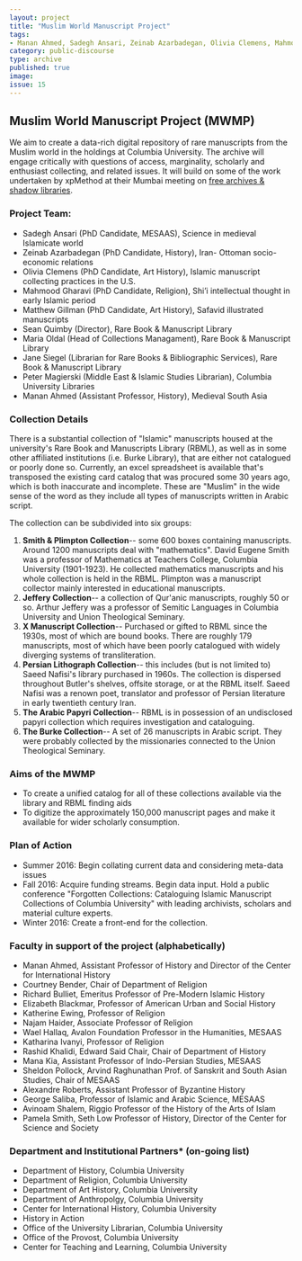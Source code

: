 ```yaml
---
layout: project
title: "Muslim World Manuscript Project"
tags:
- Manan Ahmed, Sadegh Ansari, Zeinab Azarbadegan, Olivia Clemens, Mahmood Gharavi, Matthew Gillman
category: public-discourse
type: archive
published: true
image: 
issue: 15
---
```


## Muslim World Manuscript Project (MWMP)

We aim to create a data-rich digital repository of rare manuscripts from the Muslim world in the holdings at Columbia University. The archive will engage critically with questions of access, marginality, scholarly and enthusiast collecting, and related issues. It will build on some of the work undertaken by xpMethod at their Mumbai meeting on [free archives & shadow libraries](http://xpmethod.plaintext.in/minimal-computing/digital-justice.html). 

### Project Team: 

* Sadegh Ansari (PhD Candidate, MESAAS), Science in medieval Islamicate world
* Zeinab Azarbadegan (PhD Candidate, History), Iran- Ottoman socio-economic relations
* Olivia Clemens (PhD Candidate, Art History), Islamic manuscript collecting practices in the U.S.
* Mahmood Gharavi (PhD Candidate, Religion), Shi’i intellectual thought in early Islamic period
* Matthew Gillman (PhD Candidate, Art History), Safavid illustrated manuscripts
* Sean Quimby (Director), Rare Book & Manuscript Library
* Maria Oldal (Head of Collections Managament), Rare Book & Manuscript Library
* Jane Siegel (Librarian for Rare Books & Bibliographic Services), Rare Book & Manuscript Library
* Peter Magierski (Middle East & Islamic Studies Librarian), Columbia University Libraries
* Manan Ahmed (Assistant Professor, History), Medieval South Asia


### Collection Details

There is a substantial collection of "Islamic" manuscripts housed at the university's Rare Book and Manuscripts Library (RBML), as well as in some other affiliated institutions (i.e. Burke Library), that are either not catalogued or poorly done so. Currently, an excel spreadsheet is available that's transposed the existing card catalog that was procured some 30 years ago, which is both inaccurate and incomplete. These are "Muslim" in the wide sense of the word as they include all types of manuscripts written in Arabic script.

The collection can be subdivided into six groups: 

1. **Smith & Plimpton Collection**-- some 600 boxes containing manuscripts. Around 1200 manuscripts deal with "mathematics". David Eugene Smith was a professor of Mathematics at Teachers College, Columbia University (1901-1923). He collected mathematics manuscripts and his whole collection is held in the RBML. Plimpton was a manuscript collector mainly interested in educational manuscripts.
2. **Jeffery Collection**-- a collection of Qur'anic manuscripts, roughly 50 or so. Arthur Jeffery was a professor of Semitic Languages in Columbia University and Union Theological Seminary. 
3. **X Manuscript Collection**-- Purchased or gifted to RBML since the 1930s, most of which are bound books. There are roughly 179 manuscripts, most of which have been poorly catalogued with widely diverging systems of transliteration.
4.	**Persian Lithograph Collection**-- this includes (but is not limited to) Saeed Nafisi's library purchased in 1960s. The collection is dispersed throughout Butler's shelves, offsite storage, or at the RBML itself. Saeed Nafisi was a renown poet, translator and professor of Persian literature in early twentieth century Iran.
5. **The Arabic Papyri Collection**-- RBML is in possession of an undisclosed papyri collection which requires investigation and cataloguing.
6. **The Burke Collection**-- A set of 26 manuscripts in Arabic script. They were probably collected by the missionaries connected to the Union Theological Seminary.

### Aims of the MWMP

* To create a unified catalog for all of these collections available via the library and RBML finding aids
* To digitize the approximately 150,000 manuscript pages and make it available for wider scholarly consumption.

### Plan of Action

* Summer 2016: Begin collating current data and considering meta-data issues
* Fall 2016: Acquire funding streams. Begin data input. Hold a public conference "Forgotten Collections: Cataloguing Islamic Manuscript Collections of Columbia University" with leading archivists, scholars and material culture experts.
* Winter 2016: Create a front-end for the collection.


### Faculty in support of the project (alphabetically)

* Manan Ahmed, Assistant Professor of History and Director of the Center for International History
* Courtney Bender, Chair of Department of Religion
* Richard Bulliet, Emeritus Professor of Pre-Modern Islamic History
* Elizabeth Blackmar, Professor of American Urban and Social History
* Katherine Ewing, Professor of Religion
* Najam Haider, Associate Professor of Religion
* Wael Hallaq, Avalon Foundation Professor in the Humanities, MESAAS
* Katharina Ivanyi, Professor of Religion
* Rashid Khalidi, Edward Said Chair, Chair of Department of History
* Mana Kia, Assistant Professor of Indo-Persian Studies, MESAAS
* Sheldon Pollock, Arvind Raghunathan Prof. of Sanskrit and South Asian Studies, Chair of MESAAS
* Alexandre Roberts, Assistant Professor of Byzantine History
* George Saliba, Professor of Islamic and Arabic Science, MESAAS
* Avinoam Shalem, Riggio Professor of the History of the Arts of Islam
* Pamela Smith, Seth Low Professor of History, Director of the Center for Science and Society

### Department and Institutional Partners* (on-going list)

* Department of History, Columbia University
* Department of Religion, Columbia University
* Department of Art History, Columbia University
* Department of Anthropolgy, Columbia University
* Center for International History, Columbia University
* History in Action
* Office of the University Librarian, Columbia University
* Office of the Provost, Columbia University
* Center for Teaching and Learning, Columbia University

